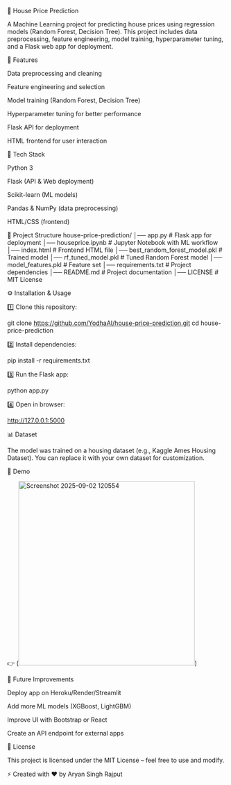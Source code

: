🏡 House Price Prediction

A Machine Learning project for predicting house prices using regression models (Random Forest, Decision Tree).
This project includes data preprocessing, feature engineering, model training, hyperparameter tuning, and a Flask web app for deployment.

📌 Features

Data preprocessing and cleaning

Feature engineering and selection

Model training (Random Forest, Decision Tree)

Hyperparameter tuning for better performance

Flask API for deployment

HTML frontend for user interaction

🚀 Tech Stack

Python 3

Flask (API & Web deployment)

Scikit-learn (ML models)

Pandas & NumPy (data preprocessing)

HTML/CSS (frontend)

📂 Project Structure
house-price-prediction/
│── app.py                  # Flask app for deployment
│── houseprice.ipynb        # Jupyter Notebook with ML workflow
│── index.html              # Frontend HTML file
│── best_random_forest_model.pkl   # Trained model
│── rf_tuned_model.pkl      # Tuned Random Forest model
│── model_features.pkl      # Feature set
│── requirements.txt        # Project dependencies
│── README.md               # Project documentation
│── LICENSE                 # MIT License

⚙️ Installation & Usage

1️⃣ Clone this repository:

git clone https://github.com/YodhaAI/house-price-prediction.git
cd house-price-prediction


2️⃣ Install dependencies:

pip install -r requirements.txt


3️⃣ Run the Flask app:

python app.py


4️⃣ Open in browser:

http://127.0.0.1:5000

📊 Dataset

The model was trained on a housing dataset (e.g., Kaggle Ames Housing Dataset).
You can replace it with your own dataset for customization.

📸 Demo

👉 (<img width="406" height="424" alt="Screenshot 2025-09-02 120554" src="https://github.com/user-attachments/assets/9635f388-335f-446c-9cf7-7cbb2f603a5e" />)

🔮 Future Improvements

Deploy app on Heroku/Render/Streamlit

Add more ML models (XGBoost, LightGBM)

Improve UI with Bootstrap or React

Create an API endpoint for external apps

📜 License

This project is licensed under the MIT License – feel free to use and modify.

⚡ Created with ❤️ by Aryan Singh Rajput
